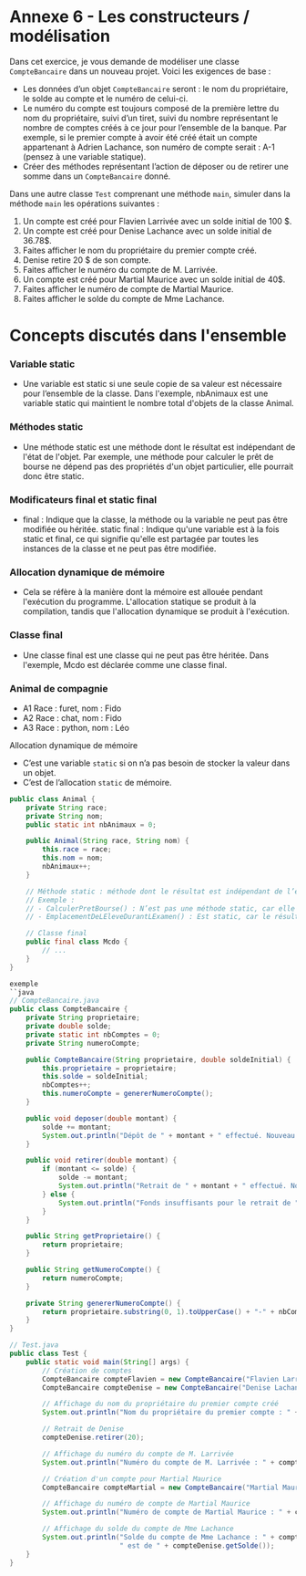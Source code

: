 # Annexe 6 - Les constructeurs / modélisation

Dans cet exercice, je vous demande de modéliser une classe `CompteBancaire` dans un nouveau projet. Voici les exigences de base :

- Les données d’un objet `CompteBancaire` seront : le nom du propriétaire, le solde au compte et le numéro de celui-ci.
- Le numéro du compte est toujours composé de la première lettre du nom du propriétaire, suivi d’un tiret, suivi du nombre représentant le nombre de comptes créés à ce jour pour l’ensemble de la banque. Par exemple, si le premier compte à avoir été créé était un compte appartenant à Adrien Lachance, son numéro de compte serait : A-1 (pensez à une variable statique).
- Créer des méthodes représentant l’action de déposer ou de retirer une somme dans un `CompteBancaire` donné.

Dans une autre classe `Test` comprenant une méthode `main`, simuler dans la méthode `main` les opérations suivantes :

1. Un compte est créé pour Flavien Larrivée avec un solde initial de 100 $.
2. Un compte est créé pour Denise Lachance avec un solde initial de 36.78$.
3. Faites afficher le nom du propriétaire du premier compte créé.
4. Denise retire 20 $ de son compte.
5. Faites afficher le numéro du compte de M. Larrivée.
6. Un compte est créé pour Martial Maurice avec un solde initial de 40$.
7. Faites afficher le numéro de compte de Martial Maurice.
8. Faites afficher le solde du compte de Mme Lachance.

# Concepts discutés dans l'ensemble
### Variable static
- Une variable est static si une seule copie de sa valeur est nécessaire pour l’ensemble de la classe. Dans l'exemple, nbAnimaux est une variable static qui maintient le nombre total d'objets de la classe Animal.

### Méthodes static
- Une méthode static est une méthode dont le résultat est indépendant de l'état de l'objet. Par exemple, une méthode pour calculer le prêt de bourse ne dépend pas des propriétés d'un objet particulier, elle pourrait donc être static.

### Modificateurs final et static final
- final : Indique que la classe, la méthode ou la variable ne peut pas être modifiée ou héritée.
static final : Indique qu'une variable est à la fois static et final, ce qui signifie qu'elle est partagée par toutes les instances de la classe et ne peut pas être modifiée.

### Allocation dynamique de mémoire
- Cela se réfère à la manière dont la mémoire est allouée pendant l'exécution du programme. L'allocation statique se produit à la compilation, tandis que l'allocation dynamique se produit à l'exécution.

### Classe final
- Une classe final est une classe qui ne peut pas être héritée. Dans l'exemple, Mcdo est déclarée comme une classe final.

### Animal de compagnie

- A1 Race : furet, nom : Fido
- A2 Race : chat, nom : Fido
- A3 Race : python, nom : Léo

Allocation dynamique de mémoire

- C’est une variable `static` si on n’a pas besoin de stocker la valeur dans un objet.
- C’est de l’allocation `static` de mémoire.

```java
public class Animal {
    private String race;
    private String nom;
    public static int nbAnimaux = 0;

    public Animal(String race, String nom) {
        this.race = race;
        this.nom = nom;
        nbAnimaux++;
    }

    // Méthode static : méthode dont le résultat est indépendant de l’état (donc des variables d’instance) de l’objet.
    // Exemple :
    // - CalculerPretBourse() : N’est pas une méthode static, car elle dépend du revenu des parents, etc.
    // - EmplacementDeLEleveDurantLExamen() : Est static, car le résultat est indépendant des variables d’instance.

    // Classe final
    public final class Mcdo {
        // ...
    }
}

exemple
``java
// CompteBancaire.java
public class CompteBancaire {
    private String proprietaire;
    private double solde;
    private static int nbComptes = 0;
    private String numeroCompte;

    public CompteBancaire(String proprietaire, double soldeInitial) {
        this.proprietaire = proprietaire;
        this.solde = soldeInitial;
        nbComptes++;
        this.numeroCompte = genererNumeroCompte();
    }

    public void deposer(double montant) {
        solde += montant;
        System.out.println("Dépôt de " + montant + " effectué. Nouveau solde : " + solde);
    }

    public void retirer(double montant) {
        if (montant <= solde) {
            solde -= montant;
            System.out.println("Retrait de " + montant + " effectué. Nouveau solde : " + solde);
        } else {
            System.out.println("Fonds insuffisants pour le retrait de " + montant);
        }
    }

    public String getProprietaire() {
        return proprietaire;
    }

    public String getNumeroCompte() {
        return numeroCompte;
    }

    private String genererNumeroCompte() {
        return proprietaire.substring(0, 1).toUpperCase() + "-" + nbComptes;
    }
}
```
```java
// Test.java
public class Test {
    public static void main(String[] args) {
        // Création de comptes
        CompteBancaire compteFlavien = new CompteBancaire("Flavien Larrivée", 100);
        CompteBancaire compteDenise = new CompteBancaire("Denise Lachance", 36.78);

        // Affichage du nom du propriétaire du premier compte créé
        System.out.println("Nom du propriétaire du premier compte : " + compteFlavien.getProprietaire());

        // Retrait de Denise
        compteDenise.retirer(20);

        // Affichage du numéro du compte de M. Larrivée
        System.out.println("Numéro du compte de M. Larrivée : " + compteFlavien.getNumeroCompte());

        // Création d'un compte pour Martial Maurice
        CompteBancaire compteMartial = new CompteBancaire("Martial Maurice", 40);

        // Affichage du numéro de compte de Martial Maurice
        System.out.println("Numéro de compte de Martial Maurice : " + compteMartial.getNumeroCompte());

        // Affichage du solde du compte de Mme Lachance
        System.out.println("Solde du compte de Mme Lachance : " + compteDenise.getProprietaire() +
                           " est de " + compteDenise.getSolde());
    }
}
```